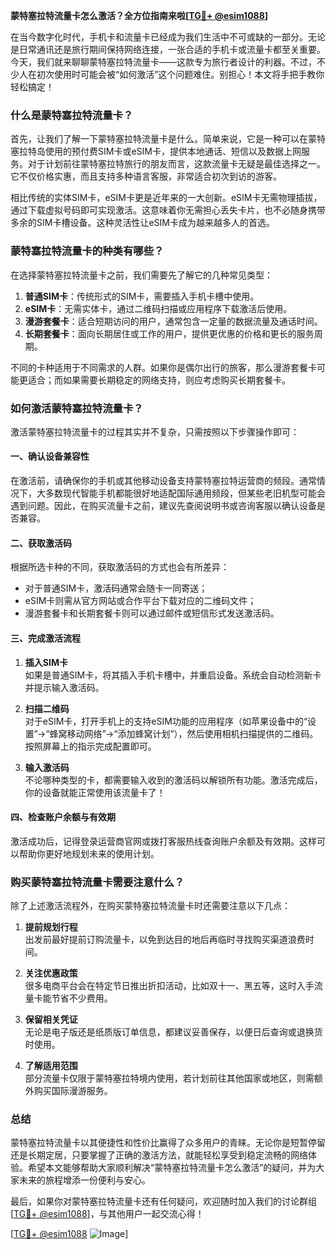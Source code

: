 **蒙特塞拉特流量卡怎么激活？全方位指南来啦[[TG💪+ @esim1088](https://t.me/s/esim1088)]**

在当今数字化时代，手机卡和流量卡已经成为我们生活中不可或缺的一部分。无论是日常通讯还是旅行期间保持网络连接，一张合适的手机卡或流量卡都至关重要。今天，我们就来聊聊蒙特塞拉特流量卡——这款专为旅行者设计的利器。不过，不少人在初次使用时可能会被“如何激活”这个问题难住。别担心！本文将手把手教你轻松搞定！

### 什么是蒙特塞拉特流量卡？

首先，让我们了解一下蒙特塞拉特流量卡是什么。简单来说，它是一种可以在蒙特塞拉特岛使用的预付费SIM卡或eSIM卡，提供本地通话、短信以及数据上网服务。对于计划前往蒙特塞拉特旅行的朋友而言，这款流量卡无疑是最佳选择之一。它不仅价格实惠，而且支持多种语言客服，非常适合初次到访的游客。

相比传统的实体SIM卡，eSIM卡更是近年来的一大创新。eSIM卡无需物理插拔，通过下载虚拟号码即可实现激活。这意味着你无需担心丢失卡片，也不必随身携带多余的SIM卡槽设备。这种灵活性让eSIM卡成为越来越多人的首选。

### 蒙特塞拉特流量卡的种类有哪些？

在选择蒙特塞拉特流量卡之前，我们需要先了解它的几种常见类型：

1. **普通SIM卡**：传统形式的SIM卡，需要插入手机卡槽中使用。
2. **eSIM卡**：无需实体卡，通过二维码扫描或应用程序下载激活后使用。
3. **漫游套餐卡**：适合短期访问的用户，通常包含一定量的数据流量及通话时间。
4. **长期套餐卡**：面向长期居住或工作的用户，提供更优惠的价格和更长的服务周期。

不同的卡种适用于不同需求的人群。如果你是偶尔出行的旅客，那么漫游套餐卡可能更适合；而如果需要长期稳定的网络支持，则应考虑购买长期套餐卡。

### 如何激活蒙特塞拉特流量卡？

激活蒙特塞拉特流量卡的过程其实并不复杂，只需按照以下步骤操作即可：

#### 一、确认设备兼容性

在激活前，请确保你的手机或其他移动设备支持蒙特塞拉特运营商的频段。通常情况下，大多数现代智能手机都能很好地适配国际通用频段，但某些老旧机型可能会遇到问题。因此，在购买流量卡之前，建议先查阅说明书或咨询客服以确认设备是否兼容。

#### 二、获取激活码

根据所选卡种的不同，获取激活码的方式也会有所差异：
- 对于普通SIM卡，激活码通常会随卡一同寄送；
- eSIM卡则需从官方网站或合作平台下载对应的二维码文件；
- 漫游套餐卡和长期套餐卡则可以通过邮件或短信形式发送激活码。

#### 三、完成激活流程

1. **插入SIM卡**  
   如果是普通SIM卡，将其插入手机卡槽中，并重启设备。系统会自动检测新卡并提示输入激活码。

2. **扫描二维码**  
   对于eSIM卡，打开手机上的支持eSIM功能的应用程序（如苹果设备中的“设置”→“蜂窝移动网络”→“添加蜂窝计划”），然后使用相机扫描提供的二维码。按照屏幕上的指示完成配置即可。

3. **输入激活码**  
   不论哪种类型的卡，都需要输入收到的激活码以解锁所有功能。激活完成后，你的设备就能正常使用该流量卡了！

#### 四、检查账户余额与有效期

激活成功后，记得登录运营商官网或拨打客服热线查询账户余额及有效期。这样可以帮助你更好地规划未来的使用计划。

### 购买蒙特塞拉特流量卡需要注意什么？

除了上述激活流程外，在购买蒙特塞拉特流量卡时还需要注意以下几点：

1. **提前规划行程**  
   出发前最好提前订购流量卡，以免到达目的地后再临时寻找购买渠道浪费时间。

2. **关注优惠政策**  
   很多电商平台会在特定节日推出折扣活动，比如双十一、黑五等，这时入手流量卡能节省不少费用。

3. **保留相关凭证**  
   无论是电子版还是纸质版订单信息，都建议妥善保存，以便日后查询或退换货时使用。

4. **了解适用范围**  
   部分流量卡仅限于蒙特塞拉特境内使用，若计划前往其他国家或地区，则需额外购买国际漫游服务。

### 总结

蒙特塞拉特流量卡以其便捷性和性价比赢得了众多用户的青睐。无论你是短暂停留还是长期定居，只要掌握了正确的激活方法，就能轻松享受到稳定流畅的网络体验。希望本文能够帮助大家顺利解决“蒙特塞拉特流量卡怎么激活”的疑问，并为大家未来的旅程增添一份便利与安心。

最后，如果你对蒙特塞拉特流量卡还有任何疑问，欢迎随时加入我们的讨论群组[[TG💪+ @esim1088](https://t.me/s/esim1088)]，与其他用户一起交流心得！

[[TG💪+ @esim1088](https://t.me/s/esim1088) ![Image](https://i.postimg.cc/4NQfJmqS/Snipaste-2025-05-13-00-14-12.png)]